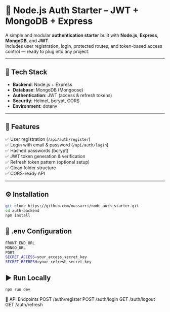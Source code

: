 # 🔐 Node.js Auth Starter – JWT + MongoDB + Express

A simple and modular **authentication starter** built with **Node.js**, **Express**, **MongoDB**, and **JWT**.  
Includes user registration, login, protected routes, and token-based access control — ready to plug into any project.

---

## 🚀 Tech Stack

- **Backend**: Node.js + Express
- **Database**: MongoDB (Mongoose)
- **Authentication**: JWT (access & refresh tokens)
- **Security**: Helmet, bcrypt, CORS
- **Environment**: dotenv

---

## 🧩 Features

✅ User registration (`/api/auth/register`)  
✅ Login with email & password (`/api/auth/login`)  
✅ Hashed passwords (bcrypt)  
✅ JWT token generation & verification  
✅ Refresh token pattern (optional setup)  
✅ Clean folder structure  
✅ CORS-ready API  

---

## ⚙️ Installation

```bash
git clone https://github.com/mussarri/node_auth_starter.git
cd auth-backend
npm install
```

## 🔧 .env Configuration
```bash
FRONT_END_URL
MONGO_URL
PORT
SECRET_ACCESS=your_access_secret_key
SECRET_REFRESH=your_refresh_secret_key
```

## ▶️ Run Locally
```bash
npm run dev
```

🔐 API Endpoints
POST /auth/register
POST /auth/login
GET  /auth/logout
GET  /auth/refresh







